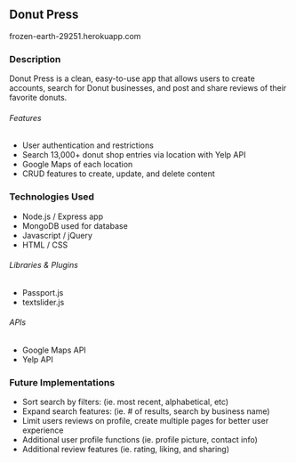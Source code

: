 ## Donut Press

frozen-earth-29251.herokuapp.com

### Description

Donut Press is a clean, easy-to-use app that allows users to create accounts, search for Donut businesses, and post and share reviews of their favorite donuts. 

###### Features
* User authentication and restrictions
* Search 13,000+ donut shop entries via location with Yelp API
* Google Maps of each location
* CRUD features to create, update, and delete content


### Technologies Used

* Node.js / Express app
* MongoDB used for database
* Javascript / jQuery
* HTML / CSS 

###### Libraries & Plugins

* Passport.js
* textslider.js

###### APIs
* Google Maps API
* Yelp API

### Future Implementations
* Sort search by filters: (ie. most recent, alphabetical, etc)
* Expand search features: (ie. # of results, search by business name)
* Limit users reviews on profile, create multiple pages for better user experience
* Additional user profile functions (ie. profile picture, contact info)
* Additional review features (ie. rating, liking, and sharing)
